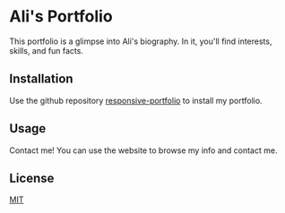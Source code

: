 # Ali's Portfolio

This portfolio is a glimpse into Ali's biography. In it, you'll find interests, skills, and fun facts.

## Installation

Use the github repository [responsive-portfolio](https://github.com/961almah/responsive-portfolio) to install my portfolio.

## Usage

Contact me! You can use the website to browse my info and contact me.

## License

[MIT](https://choosealicense.com/licenses/mit/)

